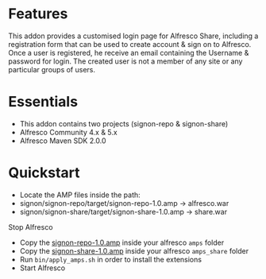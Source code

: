 # Features
This addon provides a customised login page for Alfresco Share,
including a registration form that can be used to create account & sign on to Alfresco.
Once a user is registered, he receive an email containing the Username & password for login.
The created user is not a member of any site or any particular groups of users. 


# Essentials
- This addon contains two projects (signon-repo & signon-share)
- Alfresco  Community 4.x & 5.x
- Alfresco Maven SDK 2.0.0



# Quickstart
- Locate the AMP files inside the path:
- signon/signon-repo/target/signon-repo-1.0.amp   -> alfresco.war
- signon/signon-share/target/signon-share-1.0.amp -> share.war

Stop Alfresco
- Copy the [signon-repo-1.0.amp](https://github.com/Shredy/signon/signon-repo/target/) inside your alfresco `amps` folder
- Copy the [signon-share-1.0.amp](https://github.com/Shredy/signon/signon-share/target/) inside your alfresco `amps_share` folder
- Run `bin/apply_amps.sh` in order to install the extensions
- Start Alfresco

